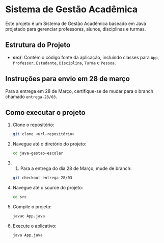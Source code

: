 # Sistema de Gestão Acadêmica  

Este projeto é um Sistema de Gestão Acadêmica baseado em Java projetado para gerenciar professores, alunos, disciplinas e turmas.  

## Estrutura do Projeto  
- **src/**: Contém o código fonte da aplicação, incluindo classes para `App`, `Professor`, `Estudante`, `Disciplina`, `Turma` e `Pessoa`.

## Instruções para envio em 28 de março  
Para a entrega em 28 de Março, certifique-se de mudar para o branch chamado `entrega-28/03`.

## Como executar o projeto  
1. Clone o repositório:  
    ```bash  
    git clone <url-repositório>  
    ```  
2. Navegue até o diretório do projeto:  
    ```bash  
    cd java-gestao-escolar  
    ```  
2. 1. Para a entrega do dia 28 de Março, mude de branch:
    ```bash
    git checkout entrega-28/03
    ```
3. Navegue até o source do projeto:  
    ```bash  
    cd src  
    ```  
4. Compile o projeto:
    ```bash  
    javac App.java  
    ```  
5. Execute o aplicativo:  
    ```bash  
    java App.java 
    ```